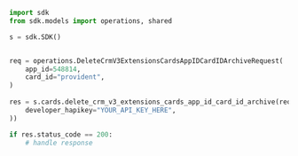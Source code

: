 <!-- Start SDK Example Usage -->
```python
import sdk
from sdk.models import operations, shared

s = sdk.SDK()


req = operations.DeleteCrmV3ExtensionsCardsAppIDCardIDArchiveRequest(
    app_id=548814,
    card_id="provident",
)
    
res = s.cards.delete_crm_v3_extensions_cards_app_id_card_id_archive(req, operations.DeleteCrmV3ExtensionsCardsAppIDCardIDArchiveSecurity(
    developer_hapikey="YOUR_API_KEY_HERE",
))

if res.status_code == 200:
    # handle response
```
<!-- End SDK Example Usage -->